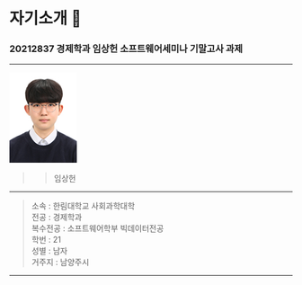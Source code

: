 # 자기소개 🌈
### 20212837 __경제학과 임상헌__ 소프트웨어세미나 기말고사 과제 
---

![자기소개사진](임상헌1.jpg)
>> 임상헌

---

> 소속 : 한림대학교 사회과학대학   
> 전공 : 경제학과   
> 복수전공 : 소프트웨어학부 빅데이터전공   
> 학번 : 21   
> 성별 : 남자   
> 거주지 : 남양주시   

---

